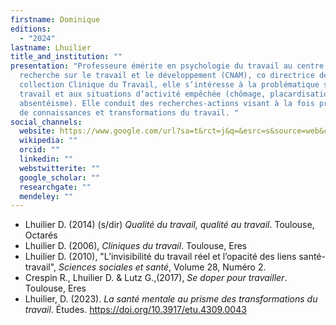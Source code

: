 ```yaml
---
firstname: Dominique
editions:
  - "2024"
lastname: Lhuilier
title_and_institution: ""
presentation: "Professeure émérite en psychologie du travail au centre de
  recherche sur le travail et le développement (CNAM), co directrice de la
  collection Clinique du Travail, elle s’intéresse à la problématique santé et
  travail et aux situations d’activité empêchée (chômage, placardisation,
  absentéisme). Elle conduit des recherches-actions visant à la fois production
  de connaissances et transformations du travail. "
social_channels:
  website: https://www.google.com/url?sa=t&rct=j&q=&esrc=s&source=web&cd=&cad=rja&uact=8&ved=2ahUKEwiaxcH65NSCAxXTVaQEHfn1AGEQFnoECCoQAQ&url=https%3A%2F%2Fcrtd.cnam.fr%2Fmedias%2Ffichier%2Fpage-perso-site-crtd-lhuilier-1_1466085800724-pdf%3FINLINE%3DFALSE&usg=AOvVaw3W_N-eMKOW4tziFRCh-vsv&opi=89978449
  wikipedia: ""
  orcid: ""
  linkedin: ""
  webstwitterite: ""
  google_scholar: ""
  researchgate: ""
  mendeley: ""
---
```

* Lhuilier D. (2014) (s/dir) *Qualité du travail, qualité au travail*. Toulouse, Octarés
* Lhuilier D. (2006), *Cliniques du travail*. Toulouse, Eres
* Lhuilier D. (2010), "L’invisibilité du travail réel et l’opacité des liens santé-travail", *Sciences sociales et santé*, Volume 28, Numéro 2.
* Crespin R., Lhuilier D. & Lutz G.,(2017), *Se doper pour travailler*. Toulouse, Eres
* Lhuilier, D. (2023). *La santé mentale au prisme des transformations du travail*. Études. <https://doi.org/10.3917/etu.4309.0043>
